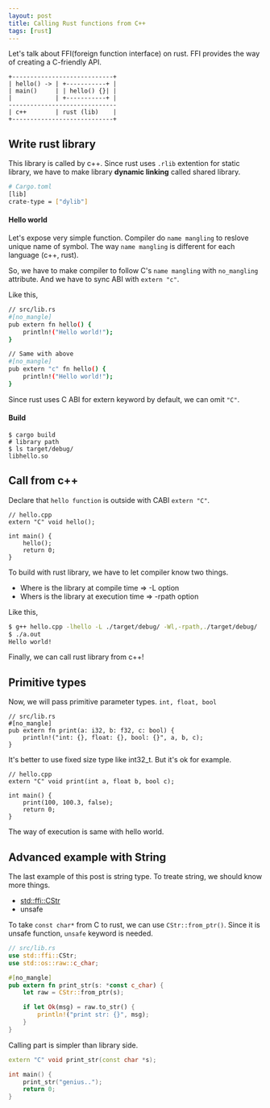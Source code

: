 ```yaml
---
layout: post
title: Calling Rust functions from C++
tags: [rust]
---
```


Let's talk about FFI(foreign function interface) on rust.
FFI provides the way of creating a C-friendly API.

```
+----------------------------+
| hello() -> | +-----------+ |
| main()     | | hello() {}| |
|            | +-----------+ |
------------------------------
| c++        | rust (lib)    |
+----------------------------+
```

## Write rust library
This library is called by c++.
Since rust uses `.rlib` extention for static library,
we have to make library **dynamic linking** called shared library.

```sh
# Cargo.toml
[lib]
crate-type = ["dylib"]
```

#### Hello world
Let's expose very simple function.
Compiler do `name mangling`
to reslove unique name of symbol.
The way `name mangling` is different
for each language (c++, rust).

So, we have to make compiler
to follow C's `name mangling`
with `no_mangling` attribute.
And we have to sync ABI
with `extern "c"`.

Like this,
```sh
// src/lib.rs
#[no_mangle]
pub extern fn hello() {
    println!("Hello world!");
}

// Same with above
#[no_mangle]
pub extern "c" fn hello() {
    println!("Hello world!");
}
```

Since rust uses
C ABI for extern keyword by default,
we can omit `"C"`.

#### Build
```
$ cargo build
# library path
$ ls target/debug/
libhello.so
```
## Call from c++

Declare that `hello function` is outside
with CABI `extern "C"`.

```
// hello.cpp
extern "C" void hello();

int main() {
    hello();
    return 0;
}
```

To build with rust library,
we have to let compiler know two things.

- Where is the library at compile time => -L option
- Whers is the library at execution time => -rpath option

Like this,
```sh
$ g++ hello.cpp -lhello -L ./target/debug/ -Wl,-rpath,./target/debug/
$ ./a.out
Hello world!
```

Finally, we can call rust library from c++!

## Primitive types
Now, we will pass primitive parameter types. `int, float, bool`

```
// src/lib.rs
#[no_mangle]
pub extern fn print(a: i32, b: f32, c: bool) {
    println!("int: {}, float: {}, bool: {}", a, b, c);
}
```

It's better to use fixed size type like int32_t.
But it's ok for example.

```
// hello.cpp
extern "C" void print(int a, float b, bool c);

int main() {
    print(100, 100.3, false);
    return 0;
}
```

The way of execution is same with hello world.

## Advanced example with String
The last example of this post is string type.
To treate string, we should know more things.
- [std::ffi::CStr](https://doc.rust-lang.org/std/ffi/struct.CStr.html)
- unsafe

To take `const char*` from C to rust,
we can use `CStr::from_ptr()`.
Since it is unsafe function,
`unsafe` keyword is needed.

```rust
// src/lib.rs
use std::ffi::CStr;
use std::os::raw::c_char;

#[no_mangle]
pub extern fn print_str(s: *const c_char) {
    let raw = CStr::from_ptr(s);

    if let Ok(msg) = raw.to_str() {
        println!("print str: {}", msg);
    }
}
```

Calling part is simpler than library side.
```cpp
extern "C" void print_str(const char *s);

int main() {
    print_str("genius..");
    return 0;
}
```
